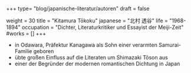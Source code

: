 +++
type= "blog/japanische-literatur/autoren"
draft = false

weight = 30
title = "Kitamura Tōkoku"
japanese = "北村 透谷"
life = "1968-1894"
occupation = "Dichter, Literaturkritiker und Essayist der Meiji-Zeit"
#works = []
+++

- in Odawara, Präfektur Kanagawa als Sohn einer verarmten Samurai-Familie geboren
- übte großen Einfluss auf die Literaten um Shimazaki Tōson aus
- einer der Begründer der modernen romantischen Dichtung in Japan
